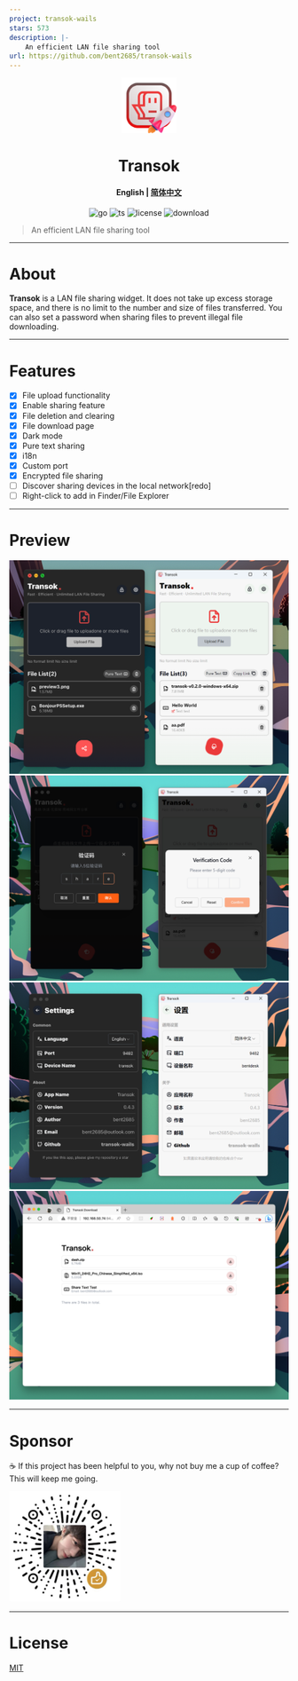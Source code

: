 ```yaml
---
project: transok-wails
stars: 573
description: |-
    An efficient LAN file sharing tool
url: https://github.com/bent2685/transok-wails
---
```


<div align="center">
  <img src="https://github.com/bent2685/transok-wails/blob/main/readme_assets/logo.png" alt="logo" width="100" height="100" />
</div>

<h1 align="center">Transok</h1>

<h4 align="center"><strong>English</strong> | <a href="https://github.com/bent2685/transok-wails/blob/main/README_zh.md">
简体中文</a></h4>

<div align="center">

![go][go-badge]
![ts][ts-badge]
![license][license-badge]
![download](https://img.shields.io/github/downloads/bent2685/transok-wails/total)

</div>

> An efficient LAN file sharing tool

---

# About

**Transok** is a LAN file sharing widget. It does not take up excess storage space, and there is no limit to the number and size of files transferred. You can also set a password when sharing files to prevent illegal file downloading.

---

# Features

- [x] File upload functionality
- [x] Enable sharing feature
- [x] File deletion and clearing
- [x] File download page
- [x] Dark mode
- [x] Pure text sharing
- [x] i18n
- [x] Custom port
- [x] Encrypted file sharing
- [ ] Discover sharing devices in the local network[redo]
- [ ] Right-click to add in Finder/File Explorer

---

# Preview

![preview](https://github.com/bent2685/transok-wails/blob/main/readme_assets/preview1.png)
![preview](https://github.com/bent2685/transok-wails/blob/main/readme_assets/preview2.png)
![preview](https://github.com/bent2685/transok-wails/blob/main/readme_assets/preview3.png)
![preview](https://github.com/bent2685/transok-wails/blob/main/readme_assets/preview4.png)

---

# Sponsor

☕ If this project has been helpful to you, why not buy me a cup of coffee? This will keep me going.

<img src="https://github.com/bent2685/transok-wails/blob/main/readme_assets/sponsor.jpeg" alt="wechat" width="200" />

---

# License

[MIT](/LICENSE)

[go-badge]: https://img.shields.io/github/go-mod/go-version/bent2685/transok-wails
[ts-badge]: https://badgen.net/badge/-/TypeScript/blue?icon=typescript&label
[license-badge]: https://img.shields.io/github/license/bent2685/transok-wails

